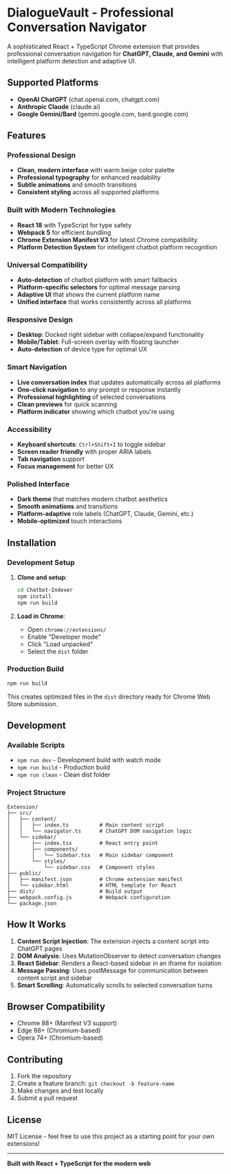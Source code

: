 # DialogueVault - Professional Conversation Navigator

A sophisticated React + TypeScript Chrome extension that provides professional conversation navigation for **ChatGPT, Claude, and Gemini** with intelligent platform detection and adaptive UI.

## Supported Platforms

- **OpenAI ChatGPT** (chat.openai.com, chatgpt.com)
- **Anthropic Claude** (claude.ai)
- **Google Gemini/Bard** (gemini.google.com, bard.google.com)

## Features

### Professional Design
- **Clean, modern interface** with warm beige color palette
- **Professional typography** for enhanced readability  
- **Subtle animations** and smooth transitions
- **Consistent styling** across all supported platforms

### Built with Modern Technologies
- **React 18** with TypeScript for type safety
- **Webpack 5** for efficient bundling
- **Chrome Extension Manifest V3** for latest Chrome compatibility
- **Platform Detection System** for intelligent chatbot platform recognition

### Universal Compatibility
- **Auto-detection** of chatbot platform with smart fallbacks
- **Platform-specific selectors** for optimal message parsing
- **Adaptive UI** that shows the current platform name
- **Unified interface** that works consistently across all platforms

### Responsive Design
- **Desktop**: Docked right sidebar with collapse/expand functionality
- **Mobile/Tablet**: Full-screen overlay with floating launcher
- **Auto-detection** of device type for optimal UX

### Smart Navigation
- **Live conversation index** that updates automatically across all platforms
- **One-click navigation** to any prompt or response instantly
- **Professional highlighting** of selected conversations
- **Clean previews** for quick scanning
- **Platform indicator** showing which chatbot you're using

### Accessibility
- **Keyboard shortcuts**: `Ctrl+Shift+I` to toggle sidebar
- **Screen reader friendly** with proper ARIA labels
- **Tab navigation** support
- **Focus management** for better UX

### Polished Interface
- **Dark theme** that matches modern chatbot aesthetics
- **Smooth animations** and transitions
- **Platform-adaptive** role labels (ChatGPT, Claude, Gemini, etc.)
- **Mobile-optimized** touch interactions

## Installation

### Development Setup

1. **Clone and setup**:
   ```bash
   cd Chatbot-Indexer
   npm install
   npm run build
   ```

2. **Load in Chrome**:
   - Open `chrome://extensions/`
   - Enable "Developer mode"
   - Click "Load unpacked"
   - Select the `dist` folder

### Production Build

```bash
npm run build
```

This creates optimized files in the `dist` directory ready for Chrome Web Store submission.

## Development

### Available Scripts

- `npm run dev` - Development build with watch mode
- `npm run build` - Production build
- `npm run clean` - Clean dist folder

### Project Structure

```
Extension/
├── src/
│   ├── content/
│   │   ├── index.ts          # Main content script
│   │   └── navigator.ts      # ChatGPT DOM navigation logic
│   └── sidebar/
│       ├── index.tsx         # React entry point
│       ├── components/
│       │   └── Sidebar.tsx   # Main sidebar component
│       └── styles/
│           └── sidebar.css   # Component styles
├── public/
│   ├── manifest.json         # Chrome extension manifest
│   └── sidebar.html          # HTML template for React
├── dist/                     # Build output
├── webpack.config.js         # Webpack configuration
└── package.json
```

## How It Works

1. **Content Script Injection**: The extension injects a content script into ChatGPT pages
2. **DOM Analysis**: Uses MutationObserver to detect conversation changes
3. **React Sidebar**: Renders a React-based sidebar in an iframe for isolation
4. **Message Passing**: Uses postMessage for communication between content script and sidebar
5. **Smart Scrolling**: Automatically scrolls to selected conversation turns

## Browser Compatibility

- Chrome 88+ (Manifest V3 support)
- Edge 88+ (Chromium-based)
- Opera 74+ (Chromium-based)

## Contributing

1. Fork the repository
2. Create a feature branch: `git checkout -b feature-name`
3. Make changes and test locally
4. Submit a pull request

## License

MIT License - feel free to use this project as a starting point for your own extensions!

---

**Built with React + TypeScript for the modern web**
